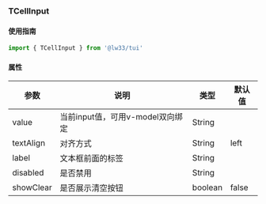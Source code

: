 ### TCellInput

#### 使用指南

```JavaScript
import { TCellInput } from '@lw33/tui'
```

#### 属性


| 参数        | 说明                            | 类型     | 默认值                         |
| ----------- | ------------------------------ | -------- | ------------------------------ |
| value       | 当前input值，可用v-model双向绑定 | String   |                                |
| textAlign   | 对齐方式                        | String   |  left                         |
| label       | 文本框前面的标签                 | String   |                                |
| disabled    | 是否禁用                        | String   |                                |
| showClear  | 是否展示清空按钮                 | boolean  | false                          |
